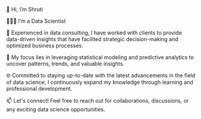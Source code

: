 👋 Hi, I’m Shruti

👩🏻‍💻 I’m a Data Scientist 

💼 Experienced in data consulting, I have worked with clients to provide data-driven insights that have facilited strategic decision-making and optimized business processes.

🔬 My focus lies in leveraging statistical modeling and predictive analytics to uncover patterns, trends, and valuable insights.

🌐 Committed to staying up-to-date with the latest advancements in the field of data science, I continuously expand my knowledge through learning and professional development.

📫 Let's connect! Feel free to reach out for collaborations, discussions, or any exciting data science opportunities.



<!---
ShrutiTelang8/ShrutiTelang8 is a ✨ special ✨ repository because its `README.md` (this file) appears on your GitHub profile.
You can click the Preview link to take a look at your changes.
--->
